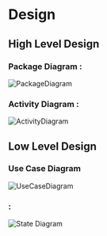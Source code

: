 # Design

## High Level Design 

### Package Diagram :
![PackageDiagram]()

### Activity Diagram :
![ActivityDiagram]()

## Low Level Design 

### Use Case Diagram

![UseCaseDiagram]()

###  :
![State Diagram]()